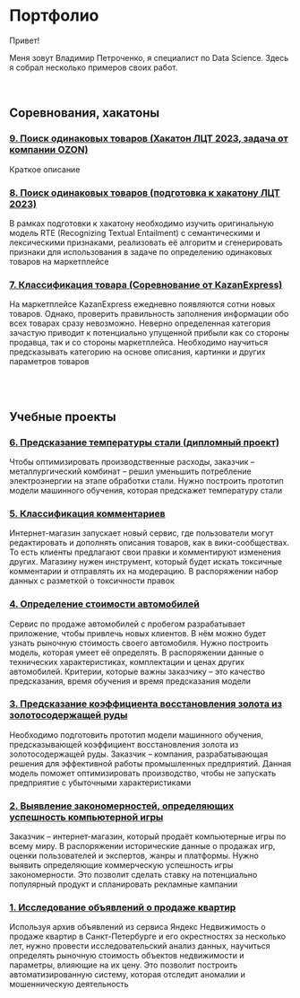 # Портфолио

Привет!

Меня зовут Владимир Петроченко, я специалист по Data Science. Здесь я собрал несколько примеров своих работ.

<br>

## Соревнования, хакатоны

### [9. Поиск одинаковых товаров (Хакатон ЛЦТ 2023, задача от компании OZON)](https://github.com/petrochenkovp/portfolio/tree/main/p09_leaders2023/)
Краткое описание

### [8. Поиск одинаковых товаров (подготовка к хакатону ЛЦТ 2023)](https://github.com/petrochenkovp/portfolio/tree/main/p08_leaders2023_prep/)
В рамках подготовки к хакатону необходимо изучить оригинальную модель RTE (Recognizing Textual Entailment) с семантическими и лексическими признаками, реализовать её алгоритм и сгенерировать признаки для использования в задаче по определению одинаковых товаров на маркетплейсе

### [7. Классификация товара (Соревнование от KazanExpress)](https://github.com/petrochenkovp/portfolio/tree/main/p07_kazan_express/)
На маркетплейсе KazanExpress ежедневно появляются сотни новых товаров. Однако, проверить правильность заполнения информации обо всех товарах сразу невозможно. Неверно определенная категория зачастую приводит к потенциально упущенной прибыли как со стороны продавца, так и со стороны маркетплейса. Необходимо научиться предсказывать категорию на основе описания, картинки и других параметров товаров

<br>
<br>

## Учебные проекты

### [6. Предсказание температуры стали (дипломный проект)](https://github.com/petrochenkovp/portfolio/tree/main/p06_steel/)
Чтобы оптимизировать производственные расходы, заказчик – металлургический комбинат – решил уменьшить потребление электроэнергии на этапе обработки стали. Нужно построить прототип модели машинного обучения, которая предскажет температуру стали

### [5. Классификация комментариев](https://github.com/petrochenkovp/portfolio/tree/main/p05_shop/)
Интернет-магазин запускает новый сервис, где пользователи могут редактировать и дополнять описания товаров, как в вики-сообществах. То есть клиенты предлагают свои правки и комментируют изменения других. Магазину нужен инструмент, который будет искать токсичные комментарии и отправлять их на модерацию. В распоряжении набор данных с разметкой о токсичности правок

### [4. Определение стоимости автомобилей](https://github.com/petrochenkovp/portfolio/tree/main/p04_cars/)
Сервис по продаже автомобилей с пробегом разрабатывает приложение, чтобы привлечь новых клиентов. В нём можно будет узнать рыночную стоимость своего автомобиля. Нужно построить модель, которая умеет её определять. В распоряжении данные о технических характеристиках, комплектации и ценах других автомобилей. Критерии, которые важны заказчику – это качество предсказания, время обучения и время предсказания модели

### [3. Предсказание коэффициента восстановления золота из золотосодержащей руды](https://github.com/petrochenkovp/portfolio/tree/main/p03_gold/)
Необходимо подготовить прототип модели машинного обучения, предсказывающей коэффициент восстановления золота из золотосодержащей руды. Заказчик – компания, разрабатывающая решения для эффективной работы промышленных предприятий. Данная модель поможет оптимизировать производство, чтобы не запускать предприятие с убыточными характеристиками

### [2. Выявление закономерностей, определяющих успешность компьютерной игры](https://github.com/petrochenkovp/portfolio/tree/main/p02_games/)
Заказчик – интернет-магазин, который продаёт компьютерные игры по всему миру. В распоряжении исторические данные о продажах игр, оценки пользователей и экспертов, жанры и платформы. Нужно выявить определяющие коммерческую успешность игры закономерности. Это позволит сделать ставку на потенциально популярный продукт и спланировать рекламные кампании

### [1. Исследование объявлений о продаже квартир](https://github.com/petrochenkovp/portfolio/tree/main/p01_realty/)
Используя архив объявлений из сервиса Яндекс Недвижимость о продаже квартир в Санкт-Петербурге и его окрестностях за несколько лет, нужно провести исследовательский анализ данных, научиться определять рыночную стоимость объектов недвижимости и параметры, влияющие на их цену. Это позволит построить автоматизированную систему, которая отследит аномалии и мошенническую деятельность

<br><br><br><br>






<!--
<br>
<br>
<br>

## Соревнования, хакатоны

| Название проекта | Краткое описание |
| - | - |
| ### [Хакатон "Лидеры Цифровой Трансформации" 2023, задача от компании OZON](https://github.com/petrochenkovp/portfolio/tree/main/p08_leaders2023/) | Краткое описание |
| ### [Соревнование от компании Казань-Экспресс](https://github.com/petrochenkovp/portfolio/tree/main/p07_kazan_express/) | Краткое описание |

-->










